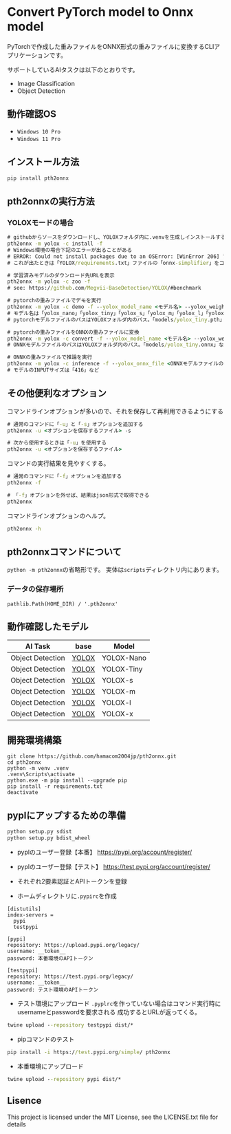 # Convert PyTorch model to Onnx model

PyTorchで作成した重みファイルをONNX形式の重みファイルに変換するCLIアプリケーションです。

サポートしているAIタスクは以下のとおりです。
- Image Classification
- Object Detection

## 動作確認OS
- `Windows 10 Pro`
- `Windows 11 Pro`

## インストール方法

``` cmd or bash
pip install pth2onnx
```

## pth2onnxの実行方法
### YOLOXモードの場合
``` cmd or bash
# githubからソースをダウンロードし、YOLOXフォルダ内に.venvを生成しインストールする
pth2onnx -m yolox -c install -f
# Windows環境の場合下記のエラーが出ることがある
# ERROR: Could not install packages due to an OSError: [WinError 206] ファイル名または拡張子が長すぎます。
# これが出たときは「YOLOX/requirements.txt」ファイルの「onnx-simplifier」をコメントアウトして再実行する

# 学習済みモデルのダウンロード先URLを表示
pth2onnx -m yolox -c zoo -f
# see: https://github.com/Megvii-BaseDetection/YOLOX/#benchmark

# pytorchの重みファイルでデモを実行
pth2onnx -m yolox -c demo -f --yolox_model_name <モデル名> --yolox_weight_file <pytorchモデルファイルのパス> --yolox_output_preview
# モデル名は「yolox_nano」「yolox_tiny」「yolox_s」「yolox_m」「yolox_l」「yolox_x」など
# pytorchモデルファイルのパスはYOLOXフォルダ内のパス。「models/yolox_tiny.pth」など

# pytorchの重みファイルをONNXの重みファイルに変換
pth2onnx -m yolox -c convert -f --yolox_model_name <モデル名> --yolox_weight_file <pytorchモデルファイルのパス> --yolox_onnx_file <ONNXモデルファイルのパス>
# ONNXモデルファイルのパスはYOLOXフォルダ内のパス。「models/yolox_tiny.onnx」など

# ONNXの重みファイルで推論を実行
pth2onnx -m yolox -c inference -f --yolox_onnx_file <ONNXモデルファイルのパス> --yolox_model_img_size <モデルのINPUTサイズ> --yolox_output_preview
# モデルのINPUTサイズは「416」など
```


## その他便利なオプション
コマンドラインオプションが多いので、それを保存して再利用できるようにする
``` cmd or bash
# 通常のコマンドに「-u」と「-s」オプションを追加する
pth2onnx -u <オプションを保存するファイル> -s

# 次から使用するときは「-u」を使用する
pth2onnx -u <オプションを保存するファイル>
```

コマンドの実行結果を見やすくする。
``` cmd or bash
# 通常のコマンドに「-f」オプションを追加する
pth2onnx -f

# 「-f」オプションを外せば、結果はjson形式で取得できる
pth2onnx 
```

コマンドラインオプションのヘルプ。
``` cmd or bash
pth2onnx -h
```

## pth2onnxコマンドについて
```python -m pth2onnx```の省略形です。
実体は```scripts```ディレクトリ内にあります。

### データの保存場所
```
pathlib.Path(HOME_DIR) / '.pth2onnx'
```

## 動作確認したモデル
|AI Task|base|Model|
|------|------|------|
|Object Detection|[YOLOX](https://github.com/Megvii-BaseDetection/YOLOX/#benchmark)|YOLOX-Nano|
|Object Detection|[YOLOX](https://github.com/Megvii-BaseDetection/YOLOX/#benchmark)|YOLOX-Tiny|
|Object Detection|[YOLOX](https://github.com/Megvii-BaseDetection/YOLOX/#benchmark)|YOLOX-s|
|Object Detection|[YOLOX](https://github.com/Megvii-BaseDetection/YOLOX/#benchmark)|YOLOX-m|
|Object Detection|[YOLOX](https://github.com/Megvii-BaseDetection/YOLOX/#benchmark)|YOLOX-l|
|Object Detection|[YOLOX](https://github.com/Megvii-BaseDetection/YOLOX/#benchmark)|YOLOX-x|


## 開発環境構築
```
git clone https://github.com/hamacom2004jp/pth2onnx.git
cd pth2onnx
python -m venv .venv
.venv\Scripts\activate
python.exe -m pip install --upgrade pip
pip install -r requirements.txt
deactivate
```

## pyplにアップするための準備

``` cmd or bash
python setup.py sdist
python setup.py bdist_wheel
```

- pyplのユーザー登録【本番】
  https://pypi.org/account/register/

- pyplのユーザー登録【テスト】
  https://test.pypi.org/account/register/

- それぞれ2要素認証とAPIトークンを登録

- ホームディレクトリに```.pypirc```を作成
``` .pypirc
[distutils]
index-servers =
  pypi
  testpypi

[pypi]
repository: https://upload.pypi.org/legacy/
username: __token__
password: 本番環境のAPIトークン

[testpypi]
repository: https://test.pypi.org/legacy/
username: __token__
password: テスト環境のAPIトークン
```

- テスト環境にアップロード
  ```.pyplrc```を作っていない場合はコマンド実行時にusernameとpasswordを要求される
  成功するとURLが返ってくる。
``` cmd or bash
twine upload --repository testpypi dist/*
```
- pipコマンドのテスト
``` cmd or bash
pip install -i https://test.pypi.org/simple/ pth2onnx
```

- 本番環境にアップロード
``` cmd or bash
twine upload --repository pypi dist/*
```

## Lisence

This project is licensed under the MIT License, see the LICENSE.txt file for details

